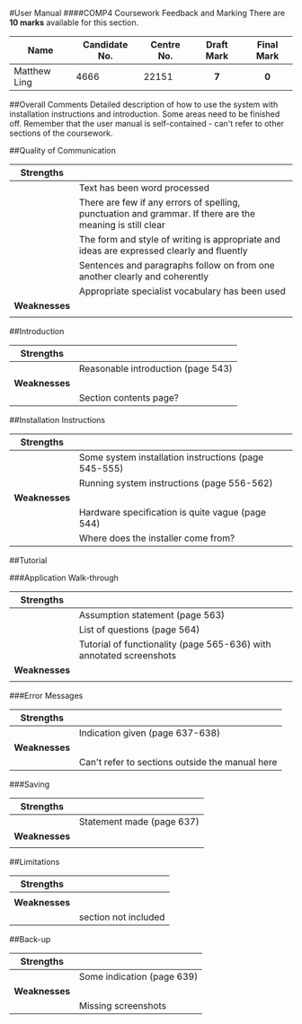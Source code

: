 #User Manual
####COMP4 Coursework Feedback and Marking
There are **10 marks** available for this section.

|Name|Candidate No.|Centre No.|Draft Mark|Final Mark|
|-|-|-|:-:|:-:|
|Matthew Ling|4666|22151|**7**|**0**|

##Overall Comments
Detailed description of how to use the system with installation instructions and introduction. Some areas need to be finished off. Remember that the user manual is self-contained - can't refer to other sections of the coursework.

##Quality of Communication

|**Strengths**||
|-|-|
||Text has been word processed|
||There are few if any errors of spelling, punctuation and grammar. If there are the meaning is still clear|
||The form and style of writing is appropriate and ideas are expressed clearly and fluently|
||Sentences and paragraphs follow on from one another clearly and coherently|
||Appropriate specialist vocabulary has been used|
|**Weaknesses**||
|| |

##Introduction

|**Strengths**||
|-|-|
||Reasonable introduction (page 543)|
|**Weaknesses**||
||Section contents page?|

##Installation Instructions

|**Strengths**||
|-|-|
||Some system installation instructions (page 545-555)|
||Running system instructions (page 556-562)|
|**Weaknesses**||
||Hardware specification is quite vague (page 544)|
||Where does the installer come from?|

##Tutorial

###Application Walk-through

|**Strengths**||
|-|-|
||Assumption statement (page 563)|
||List of questions (page 564)|
||Tutorial of functionality (page 565-636) with annotated screenshots|
|**Weaknesses**||
|| |

###Error Messages

|**Strengths**||
|-|-|
||Indication given (page 637-638)|
|**Weaknesses**||
||Can't refer to sections outside the manual here|

###Saving

|**Strengths**||
|-|-|
||Statement made (page 637)|
|**Weaknesses**||
|| |

##Limitations

|**Strengths**||
|-|-|
|| |
|**Weaknesses**||
||section not included|

##Back-up

|**Strengths**||
|-|-|
||Some indication (page 639)|
|**Weaknesses**||
||Missing screenshots|